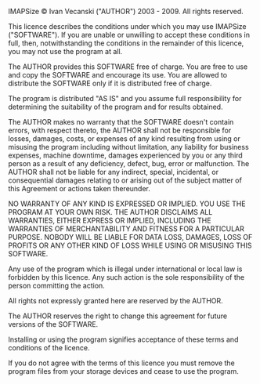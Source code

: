 IMAPSize © Ivan Vecanski ("AUTHOR") 2003 - 2009. All rights reserved.

This licence describes the conditions under which you may use IMAPSize ("SOFTWARE"). If you are unable or unwilling to accept these conditions in full, then, notwithstanding the conditions in the remainder of this licence, you may not use the program at all.

The AUTHOR provides this SOFTWARE free of charge. You are free to use and copy the SOFTWARE and encourage its use. You are allowed to distribute the SOFTWARE only if it is distributed free of charge.

The program is distributed "AS IS" and you assume full responsibility for determining the suitability of the program and for results obtained. 

The AUTHOR makes no warranty that the SOFTWARE doesn't contain errors, with respect thereto, the AUTHOR shall not be responsible for losses, damages, costs, or expenses of any kind resulting from using or misusing the program including without limitation, any liability for business expenses, machine downtime, damages experienced by you or any third person as a result of any deficiency, defect, bug, error or malfunction. The AUTHOR shall not be liable for any indirect, special, incidental, or consequential damages relating to or arising out of the subject matter of this Agreement or actions taken thereunder. 

NO WARRANTY OF ANY KIND IS EXPRESSED OR IMPLIED. YOU USE THE PROGRAM AT YOUR OWN RISK. THE AUTHOR DISCLAIMS ALL WARRANTIES, EITHER EXPRESS OR IMPLIED, INCLUDING THE WARRANTIES OF MERCHANTABILITY AND FITNESS FOR A PARTICULAR PURPOSE. NOBODY WILL BE LIABLE FOR DATA LOSS, DAMAGES, LOSS OF PROFITS OR ANY OTHER KIND OF LOSS WHILE USING OR MISUSING THIS SOFTWARE. 

Any use of the program which is illegal under international or local law is forbidden by this licence. Any such action is the sole responsibility of the person committing the action. 

All rights not expressly granted here are reserved by the AUTHOR. 

The AUTHOR reserves the right to change this agreement for future versions of the SOFTWARE.

Installing or using the program signifies acceptance of these terms and conditions of the licence.

If you do not agree with the terms of this licence you must remove the program files from your storage devices and cease to use the program.
